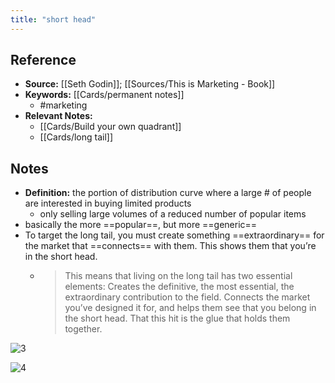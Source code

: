 ```yaml
---
title: "short head"
---
```

## Reference
- **Source:** [[Seth Godin]]; [[Sources/This is Marketing - Book]]
- **Keywords:** [[Cards/permanent notes]]
	- #marketing
- **Relevant Notes:**
	- [[Cards/Build your own quadrant]]
	- [[Cards/long tail]]
## Notes
- **Definition:** the portion of distribution curve where a large # of people are interested in buying limited products
	-  only selling large volumes of a reduced number of popular items
- basically the more ==popular==, but more ==generic==
- To target the long tail, you must create something ==extraordinary== for the market that ==connects== with them. This shows them that you’re in the short head.
	- > This means that living on the long tail has two essential elements: Creates the definitive, the most essential, the extraordinary contribution to the field. Connects the market you’ve designed it for, and helps them see that you belong in the short head. That this hit is the glue that holds them together.


![3](https://raventools.com/marketing-glossary/wp-content/uploads/2016/03/keyword-research-v08-630x475.png)

![4](https://www.researchgate.net/profile/Debanjan_Mahata2/publication/279980535/figure/fig2/AS:284437465059339@1444826584653/Short-Head-Vs-Long-Tail-media-sources.png)
